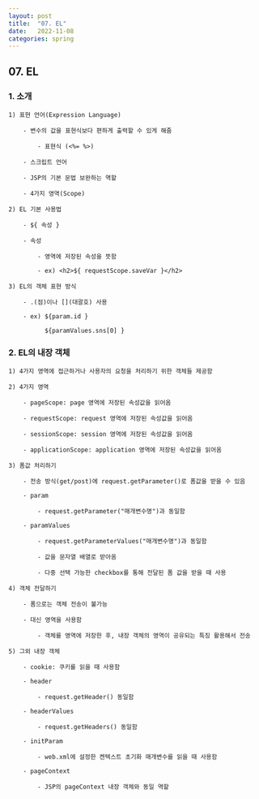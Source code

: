 ```yaml
---
layout: post
title:  "07. EL"
date:   2022-11-08
categories: spring
---
```


## 07. EL

### 1. 소개

    1) 표현 언어(Expression Language)

        - 변수의 값을 표현식보다 편하게 출력할 수 있게 해줌

            - 표현식 (<%= %>)

        - 스크립트 언어 

        - JSP의 기본 문법 보완하는 역할 

        - 4가지 영역(Scope)

    2) EL 기본 사용법

        - ${ 속성 }  

        - 속성 

            - 영역에 저장된 속성을 뜻함

            - ex) <h2>${ requestScope.saveVar }</h2>    
    
    3) EL의 객체 표현 방식

        - .(점)이나 [](대괄호) 사용 

        - ex) ${param.id }

              ${paramValues.sns[0] }

### 2. EL의 내장 객체 

    1) 4가지 영역에 접근하거나 사용자의 요청을 처리하기 위한 객체들 제공함

    2) 4가지 영역 

        - pageScope: page 영역에 저장된 속성값을 읽어옴 

        - requestScope: request 영역에 저장된 속성값을 읽어옴 

        - sessionScope: session 영역에 저장된 속성값을 읽어옴

        - applicationScope: application 영역에 저장된 속성값을 읽어옴

    3) 폼값 처리하기 

        - 전송 방식(get/post)에 request.getParameter()로 폼값을 받을 수 있음 

        - param     

            - request.getParameter("매개변수명")과 동일함

        - paramValues

            - request.getParameterValues("매개변수명")과 동일함 

            - 값을 문자열 배열로 받아옴 

            - 다중 선택 가능한 checkbox를 통해 전달된 폼 값을 받을 때 사용  

    4) 객체 전달하기

        - 폼으로는 객체 전송이 불가능 

        - 대신 영역을 사용함 

            - 객체를 영역에 저장한 후, 내장 객체의 영역이 공유되는 특징 활용해서 전송

    5) 그외 내장 객체

        - cookie: 쿠키를 읽을 때 사용함 

        - header

            - request.getHeader() 동일함 

        - headerValues

            - request.getHeaders() 동일함 

        - initParam             

            - web.xml에 설정한 켄텍스트 초기화 매개변수를 읽을 때 사용함 

        - pageContext

            - JSP의 pageContext 내장 객체와 동일 역할                 

